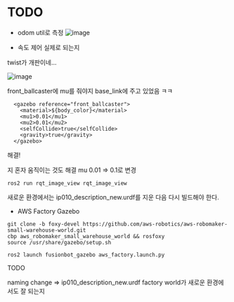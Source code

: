 

# TODO

* odom util로 측정
![image](https://user-images.githubusercontent.com/12381733/166242928-ec2a21ad-f8ed-4ee4-9459-e8df9a3a6298.png)

* 속도 제어 실제로 되는지

twist가 개판이네...

![image](https://user-images.githubusercontent.com/12381733/166243264-3a37be4b-6b9e-4659-8d13-a2bdabff5b66.png)


front_ballcaster에 mu를 줘야지 base_link에 주고 있었음 ㅋㅋ
```
  <gazebo reference="front_ballcaster">
    <material>${body_color}</material>
    <mu1>0.01</mu1>
    <mu2>0.01</mu2>
    <selfCollide>true</selfCollide>
    <gravity>true</gravity>
  </gazebo>
```

해결!

지 혼자 움직이는 것도 해결
mu 0.01 => 0.1로 변경

```
ros2 run rqt_image_view rqt_image_view
```

새로운 환경에서는 ip010_description_new.urdf를 지운 다음 다시 빌드해야 한다.

* AWS Factory Gazebo


```
git clone -b foxy-devel https://github.com/aws-robotics/aws-robomaker-small-warehouse-world.git
cbp aws_robomaker_small_warehouse_world && rosfoxy
source /usr/share/gazebo/setup.sh

ros2 launch fusionbot_gazebo aws_factory.launch.py
```

TODO

naming change => ip010_description_new.urdf
factory world가 새로운 환경에서도 잘 되는지


